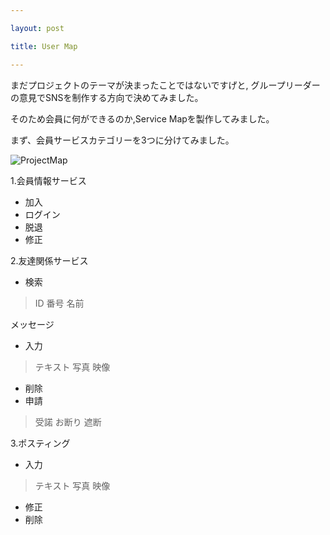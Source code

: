 ```yaml
---

layout: post

title: User Map

---
```


まだプロジェクトのテーマが決まったことではないですげと,
グループリーダーの意見でSNSを制作する方向で決めてみました。

そのため会員に何ができるのか,Service Mapを製作してみました。

まず、会員サービスカテゴリーを3つに分けてみました。


![ProjectMap]({{https://github.com/ELLINM/ellinm.github.io/master}}/images/ProjectMap2.jpg)


1.会員情報サービス

+ 加入
+ ログイン
+ 脱退
+ 修正


2.友達関係サービス

+ 検索
> ID
> 番号
> 名前


メッセージ
+ 入力
> テキスト
  写真
  映像

+ 削除
+ 申請
> 受諾
  お断り
  遮断


3.ポスティング

+ 入力
> テキスト
  写真
  映像

+ 修正
+ 削除
